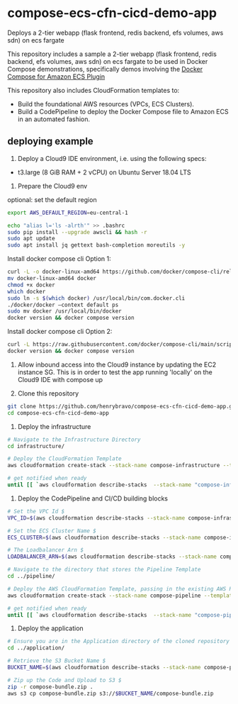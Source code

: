 # compose-ecs-cfn-cicd-demo-app
Deploys a 2-tier webapp (flask frontend, redis backend, efs volumes, aws sdn) on ecs fargate

This repository includes a sample a 2-tier webapp (flask frontend, redis backend, efs volumes, aws sdn) on ecs fargate to be used in Docker Compose demonstrations, specifically demos involving the [Docker Compose for Amazon ECS Plugin](https://docs.docker.com/cloud/ecs-integration/)

This repository also includes CloudFormation templates to:
- Build the foundational AWS resources (VPCs, ECS Clusters).
- Build a CodePipeline to deploy the Docker Compose file to Amazon ECS in an
  automated fashion.

## deploying example

1. Deploy a Cloud9 IDE environment, i.e. using the following specs:
- t3.large (8 GiB RAM + 2 vCPU) on Ubuntu Server 18.04 LTS

1. Prepare the Cloud9 env

optional: set the default region

```bash
export AWS_DEFAULT_REGION=eu-central-1
```

```bash
echo "alias l='ls -alrth'" >> .bashrc  
sudo pip install --upgrade awscli && hash -r
sudo apt update
sudo apt install jq gettext bash-completion moreutils -y
```

Install docker compose cli Option 1:
```bash
curl -L -o docker-linux-amd64 https://github.com/docker/compose-cli/releases/download/v1.0.31/docker-linux-amd64
mv docker-linux-amd64 docker
chmod +x docker
which docker
sudo ln -s $(which docker) /usr/local/bin/com.docker.cli
./docker/docker —context default ps
sudo mv docker /usr/local/bin/docker
docker version && docker compose version
```

Install docker compose cli Option 2:
```bash
curl -L https://raw.githubusercontent.com/docker/compose-cli/main/scripts/install/install_linux.sh | sh
docker version && docker compose version
```

1. Allow inbound access into the Cloud9 instance by updating the EC2 instance SG. This is in order to test the app running 'locally' on the Cloud9 IDE with compose up

1. Clone this repository
```bash
git clone https://github.com/henrybravo/compose-ecs-cfn-cicd-demo-app.git
cd compose-ecs-cfn-cicd-demo-app
```

1. Deploy the infrastructure

```bash
# Navigate to the Infrastructure Directory 
cd infrastructure/

# Deploy the CloudFormation Template 
aws cloudformation create-stack --stack-name compose-infrastructure --template-body file://cloudformation.yaml --capabilities CAPABILITY_IAM

# get notified when ready
until [[ `aws cloudformation describe-stacks  --stack-name "compose-infrastructure"  --query "Stacks[0].[StackStatus]"   --output text` == "CREATE_COMPLETE" ]]; do  echo "The stack is NOT in a state of CREATE_COMPLETE at `date`";  sleep 30; done && echo "The Stack is built at `date` - Please proceed"
```

1. Deploy the CodePipeline and CI/CD building blocks

```bash
# Set the VPC Id $ 
VPC_ID=$(aws cloudformation describe-stacks --stack-name compose-infrastructure --query "Stacks[0].Outputs[?OutputKey=='VpcId'].OutputValue" --output text)

# Set the ECS Cluster Name $ 
ECS_CLUSTER=$(aws cloudformation describe-stacks --stack-name compose-infrastructure --query "Stacks[0].Outputs[?OutputKey=='ClusterName'].OutputValue" --output text)

# The Loadbalancer Arn $ 
LOADBALANCER_ARN=$(aws cloudformation describe-stacks --stack-name compose-infrastructure --query "Stacks[0].Outputs[?OutputKey=='LoadbalancerId'].OutputValue" --output text)

# Navigate to the directory that stores the Pipeline Template 
cd ../pipeline/ 

# Deploy the AWS CloudFormation Template, passing in the existing AWS Resource Paramaters 
aws cloudformation create-stack --stack-name compose-pipeline --template-body file://cloudformation.yaml --capabilities CAPABILITY_IAM --parameters ParameterKey=ExistingAwsVpc,ParameterValue=$VPC_ID ParameterKey=ExistingEcsCluster,ParameterValue=$ECS_CLUSTER ParameterKey=ExistingLoadbalancer,ParameterValue=$LOADBALANCER_ARN

# get notified when ready
until [[ `aws cloudformation describe-stacks  --stack-name "compose-pipeline" --query "Stacks[0].[StackStatus]"   --output text` == "CREATE_COMPLETE" ]]; do  echo "The stack is NOT in a state of CREATE_COMPLETE at `date`";  sleep 30; done && echo "The Stack is built at `date` - Please proceed"
```

1. Deploy the application
```bash
# Ensure you are in the Application directory of the cloned repository $ 
cd ../application/

# Retrieve the S3 Bucket Name $ 
BUCKET_NAME=$(aws cloudformation describe-stacks --stack-name compose-pipeline --query "Stacks[0].Outputs[?OutputKey=='S3BucketName'].OutputValue" --output text)

# Zip up the Code and Upload to S3 $ 
zip -r compose-bundle.zip . 
aws s3 cp compose-bundle.zip s3://$BUCKET_NAME/compose-bundle.zip
```

